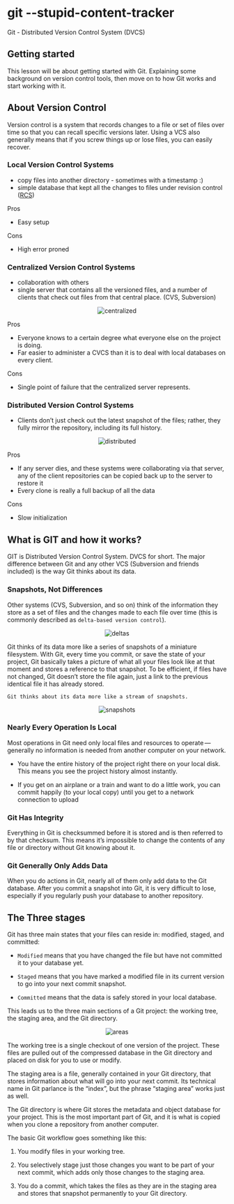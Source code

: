 # git --stupid-content-tracker

Git - Distributed Version Control System (DVCS)

## Getting started

This lesson will be about getting started with Git. Explaining some background on version control tools, then move on to how Git works and start working with it.

## About Version Control

Version control is a system that records changes to a file or set of files over time so that you can recall specific versions later.
Using a VCS also generally means that if you screw things up or lose files, you can easily recover.

### Local Version Control Systems

- copy files into another directory - sometimes with a timestamp :)
- simple database that kept all the changes to files under revision control
  ([RCS](https://www.gnu.org/software/rcs/))

Pros

- Easy setup

Cons

- High error proned

### Centralized Version Control Systems

- collaboration with others
- single server that contains all the versioned files, and a number of clients that check out files from that central place. (CVS, Subversion)

<p align="center">
  <img alt="centralized" src="./assets/images/centralized.png">
</p>

Pros

- Everyone knows to a certain degree what everyone else on the project is doing.
- Far easier to administer a CVCS than it is to deal with local databases on every client.

Cons

- Single point of failure that the centralized server represents.

### Distributed Version Control Systems

- Clients don’t just check out the latest snapshot of the files; rather, they fully mirror the repository, including its full history.

<p align="center">
  <img alt="distributed" src="./assets/images/distributed.png">
</p>

Pros

- If any server dies, and these systems were collaborating via that server, any of the client repositories can be copied back up to the server to restore it
- Every clone is really a full backup of all the data

Cons

- Slow initialization

## What is GIT and how it works?

GIT is Distributed Version Control System. DVCS for short. The major difference between Git and any other VCS (Subversion and friends included) is the way Git thinks about its data.

### Snapshots, Not Differences

Other systems (CVS, Subversion, and so on) think of the information they store as a set of files and the changes made to each file over time (this is commonly described as `delta-based version control`).

<p align="center">
  <img alt="deltas" src="./assets/images/deltas.png">
</p>

Git thinks of its data more like a series of snapshots of a miniature filesystem. With Git, every time you commit, or save the state of your project, Git basically takes a picture of what all your files look like at that moment and stores a reference to that snapshot. To be efficient, if files have not changed, Git doesn’t store the file again, just a link to the previous identical file it has already stored.

`Git thinks about its data more like a stream of snapshots.`

<p align="center">
  <img alt="snapshots" src="./assets/images/snapshots.png">
</p>

### Nearly Every Operation Is Local

Most operations in Git need only local files and resources to operate — generally no information is needed from another computer on your network.

- You have the entire history of the project right there on your local disk. This means you see the project history almost instantly.

- If you get on an airplane or a train and want to do a little work, you can commit happily (to your local copy) until you get to a network connection to upload

### Git Has Integrity

Everything in Git is checksummed before it is stored and is then referred to by that checksum. This means it’s impossible to change the contents of any file or directory without Git knowing about it.

### Git Generally Only Adds Data

When you do actions in Git, nearly all of them only add data to the Git database. After you commit a snapshot into Git, it is very difficult to lose, especially if you regularly push your database to another repository.

## The Three stages

Git has three main states that your files can reside in: modified, staged, and committed:

- `Modified` means that you have changed the file but have not committed it to your database yet.

- `Staged` means that you have marked a modified file in its current version to go into your next commit snapshot.

- `Committed` means that the data is safely stored in your local database.

This leads us to the three main sections of a Git project: the working tree, the staging area, and the Git directory.

<p align="center">
  <img alt="areas" src="./assets/images/areas.png">
</p>

The working tree is a single checkout of one version of the project. These files are pulled out of the compressed database in the Git directory and placed on disk for you to use or modify.

The staging area is a file, generally contained in your Git directory, that stores information about what will go into your next commit. Its technical name in Git parlance is the “index”, but the phrase “staging area” works just as well.

The Git directory is where Git stores the metadata and object database for your project. This is the most important part of Git, and it is what is copied when you clone a repository from another computer.

The basic Git workflow goes something like this:

1. You modify files in your working tree.

2. You selectively stage just those changes you want to be part of your next commit, which adds only those changes to the staging area.

3. You do a commit, which takes the files as they are in the staging area and stores that snapshot permanently to your Git directory.
